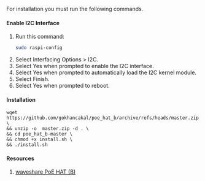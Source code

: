 
For installation you must run the following commands.

#### Enable I2C Interface

1. Run this command:
   ```sh
   sudo raspi-config
   ```
2. Select Interfacing Options > I2C.
3. Select Yes when prompted to enable the I2C interface.
4. Select Yes when prompted to automatically load the I2C kernel module.
5. Select Finish.
6. Select Yes when prompted to reboot.

#### Installation

<!--sec data-title="List files and directories: OS X and Linux" data-id="OSX_Linux_ls" data-collapse=true ces-->
    wget https://github.com/gokhancakal/poe_hat_b/archive/refs/heads/master.zip \
    && unzip -o  master.zip -d . \
    && cd poe_hat_b-master \
    && chmod +x install.sh \
    && ./install.sh
<!--endsec-->

#### Resources

1.  [waveshare PoE HAT (B)](https://www.waveshare.com/wiki/PoE_HAT_(B))